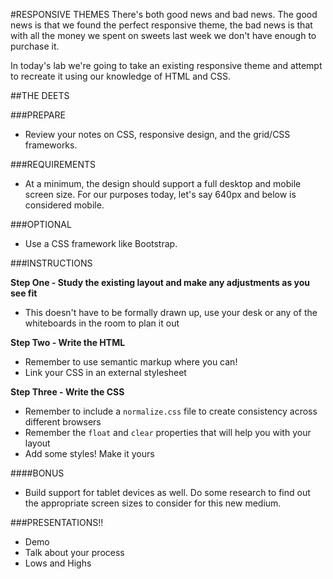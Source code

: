 #RESPONSIVE THEMES
There's both good news and bad news. The good news is that we found the perfect responsive theme, the bad news is that with all the money we spent on sweets last week we don't have enough to purchase it.

In today's lab we're going to take an existing responsive theme and attempt to recreate it using our knowledge of HTML and CSS.

##THE DEETS

###PREPARE
- Review your notes on CSS, responsive design, and the grid/CSS frameworks.
 
###REQUIREMENTS
- At a minimum, the design should support a full desktop and mobile screen size. For our purposes today, let's say 640px and below is considered mobile.

###OPTIONAL
- Use a CSS framework like Bootstrap.

###INSTRUCTIONS

**Step One - Study the existing layout and make any adjustments as you see fit**
- This doesn't have to be formally drawn up, use your desk or any of the whiteboards in the room to plan it out

**Step Two - Write the HTML**
- Remember to use semantic markup where you can!
- Link your CSS in an external stylesheet

**Step Three - Write the CSS**
- Remember to include a ``` normalize.css ``` file to create consistency across different browsers
- Remember the `float` and `clear` properties that will help you with your layout
- Add some styles! Make it yours

####BONUS
- Build support for tablet devices as well. Do some research to find out the appropriate screen sizes to consider for this new medium.

###PRESENTATIONS!! 
- Demo
- Talk about your process
- Lows and Highs
